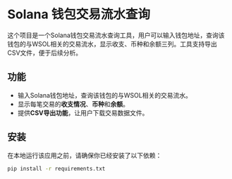 # Solana 钱包交易流水查询

这个项目是一个Solana钱包交易流水查询工具，用户可以输入钱包地址，查询该钱包的与WSOL相关的交易流水，显示收支、币种和余额三列。工具支持导出CSV文件，便于后续分析。

## 功能
- 输入Solana钱包地址，查询该钱包的与WSOL相关的交易流水。
- 显示每笔交易的**收支情况**、**币种**和**余额**。
- 提供**CSV导出功能**，让用户下载交易数据文件。

## 安装

在本地运行该应用之前，请确保你已经安装了以下依赖：

```bash
pip install -r requirements.txt

